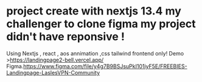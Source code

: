 # project create with nextjs 13.4 my challenger to clone figma my project didn't have reponsive !
Using
Nextjs , react , aos annimation ,css tailwind
frontend only!
Demo >https://landingpage2-bell.vercel.app/ 
Figma.https://www.figma.com/file/y4g7B9BSJsuPkI101iyF5E/FREEBIES-Landingpage-LaslesVPN-Community
